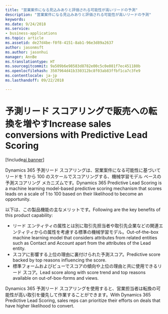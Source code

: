```yaml
---
title: "営業案件になる見込みありと評価される可能性が高いリードの予測"
description: "営業案件になる見込みありと評価される可能性が高いリードの予測"
keywords: 
ms.date: 9/24/2018
ms.service:
- business-applications
ms.topic: article
ms.assetid: de27d4be-f0f8-4151-8ab1-96e3d89a2637
author: jasonmsft
ms.author: jasonhui
manager: AnnBe
ms.translationtype: HT
ms.sourcegitcommit: 9a509b6e98583d8782e00c5c0e081f7ec451180b
ms.openlocfilehash: 3507964d41b330312bc8f03ab83ffbf1ca7c3fe9
ms.contentlocale: ja-jp
ms.lasthandoff: 09/22/2018

---
```


# <a name="increase-sales-conversions-with-predictive-lead-scoring"></a><span data-ttu-id="1f851-103">予測リード スコアリングで販売への転換を増やす</span><span class="sxs-lookup"><span data-stu-id="1f851-103">Increase sales conversions with Predictive Lead Scoring</span></span>

[!include[ai banner](../includes/ai.md)] 

<span data-ttu-id="1f851-104">Dynamics 365 予測リード スコアリングは、営業案件になる可能性に基づいてリードを 1 から 100 のスケールでスコアリングする、機械学習モデル ベースの予測スコアリング メカニズムです。</span><span class="sxs-lookup"><span data-stu-id="1f851-104">Dynamics 365 Predictive Lead Scoring is a machine learning model-based predictive scoring mechanism that scores leads on a scale of 1 to 100 based on their likelihood to become an opportunity.</span></span> 

<span data-ttu-id="1f851-105">以下は、この製品機能の主なメリットです。</span><span class="sxs-lookup"><span data-stu-id="1f851-105">Following are the key benefits of this product capability:</span></span> 

-  <span data-ttu-id="1f851-106">リード エンティティの属性とは別に取引先担当者や取引先企業などの関連エンティティからの属性を考慮する標準の機械学習モデル。</span><span class="sxs-lookup"><span data-stu-id="1f851-106">Out-of-the-box machine learning model that considers attributes from related entities such as Contact and Account apart from the attributes of the Lead entity.</span></span> 
-  <span data-ttu-id="1f851-107">スコアに影響する上位の理由に裏付けられた予測スコア。</span><span class="sxs-lookup"><span data-stu-id="1f851-107">Predictive score backed by top reasons influencing the score.</span></span> 
-  <span data-ttu-id="1f851-108">標準フォームおよびビューでスコアの傾向や上位の理由と共に使用できるリード スコア。</span><span class="sxs-lookup"><span data-stu-id="1f851-108">Lead score along with score trend and top reasons available on out-of-box-forms and views.</span></span> 

<span data-ttu-id="1f851-109">Dynamics 365 予測リード スコアリングを使用すると、営業担当者は転換の可能性が高い取引を優先して作業することができます。</span><span class="sxs-lookup"><span data-stu-id="1f851-109">With Dynamics 365 Predictive Lead Scoring, sales reps can prioritize their efforts on deals that have higher likelihood to convert.</span></span> 

